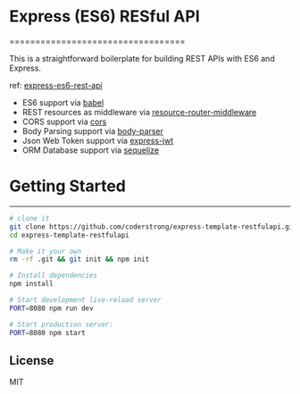 # Express (ES6) RESful API
==================================

This is a straightforward boilerplate for building REST APIs with ES6 and Express.

ref: [express-es6-rest-api](https://github.com/developit/express-es6-rest-api)

- ES6 support via [babel](https://babeljs.io)
- REST resources as middleware via [resource-router-middleware](https://github.com/developit/resource-router-middleware)
- CORS support via [cors](https://github.com/troygoode/node-cors)
- Body Parsing support via [body-parser](https://github.com/expressjs/body-parser)
- Json Web Token support via [express-jwt](https://github.com/auth0/express-jwt)
- ORM Database support via [sequelize](https://github.com/sequelize/sequelize)


# Getting Started
---------------

```sh
# clone it
git clone https://github.com/coderstrong/express-template-restfulapi.git
cd express-template-restfulapi

# Make it your own
rm -rf .git && git init && npm init

# Install dependencies
npm install

# Start development live-reload server
PORT=8080 npm run dev

# Start production server:
PORT=8080 npm start
```

License
-------
MIT